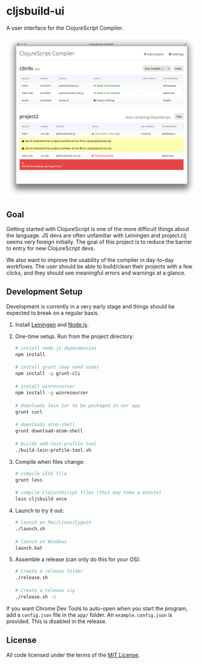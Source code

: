 # cljsbuild-ui

A user interface for the ClojureScript Compiler.

<img src="screenshots/2014-10-30-preview.png">

## Goal

Getting started with ClojureScript is one of the more difficult things about
the language. JS devs are often unfamiliar with Leiningen and project.clj seems
very foreign initially. The goal of this project is to reduce the barrier to
entry for new ClojureScript devs.

We also want to improve the usability of the compiler in day-to-day workflows.
The user should be able to build/clean their projects with a few clicks, and
they should see meaningful errors and warnings at a glance.

## Development Setup

Development is currently in a very early stage and things should be expected to
break on a regular basis.

1. Install [Leiningen] and [Node.js].
1. One-time setup. Run from the project directory:

    ```sh
    # install node.js dependencies
    npm install

    # install grunt (may need sudo)
    npm install -g grunt-cli

    # install winresourcer
    npm install -g winresourcer

    # downloads lein jar to be packaged in our app
    grunt curl

    # downloads atom-shell
    grunt download-atom-shell

    # builds add-lein-profile tool
    ./build-lein-profile-tool.sh
    ```

1. Compile when files change:

    ```sh
    # compile LESS file
    grunt less

    # compile ClojureScript files (this may take a minute)
    lein cljsbuild once
    ```

1. Launch to try it out:

    ```sh
    # launch on Mac/Linux/Cygwin
    ./launch.sh

    # launch on Windows
    launch.bat
    ```

1. Assemble a release (can only do this for your OS):

    ```sh
    # Create a release folder
    ./release.sh

    # Create a release zip
    ./release.sh -z
    ```

If you want Chrome Dev Tools to auto-open when you start the program, add a
`config.json` file in the `app/` folder. An `example.config.json` is
provided. This is disabled in the release.

## License

All code licensed under the terms of the [MIT
License](https://github.com/oakmac/cljsbuild-ui/blob/master/LICENSE.md).

[Leiningen]:http://leiningen.org
[Node.js]:http://nodejs.org
[Atom Shell]:https://github.com/atom/atom-shell
